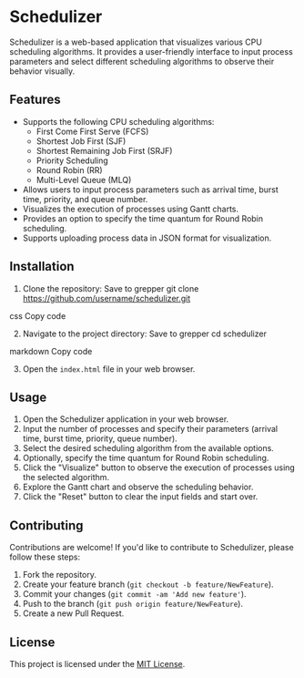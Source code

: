 # Schedulizer

Schedulizer is a web-based application that visualizes various CPU scheduling algorithms. It provides a user-friendly interface to input process parameters and select different scheduling algorithms to observe their behavior visually.

## Features

- Supports the following CPU scheduling algorithms:
  - First Come First Serve (FCFS)
  - Shortest Job First (SJF)
  - Shortest Remaining Job First (SRJF)
  - Priority Scheduling
  - Round Robin (RR)
  - Multi-Level Queue (MLQ)
- Allows users to input process parameters such as arrival time, burst time, priority, and queue number.
- Visualizes the execution of processes using Gantt charts.
- Provides an option to specify the time quantum for Round Robin scheduling.
- Supports uploading process data in JSON format for visualization.

## Installation

1. Clone the repository:
Save to grepper
git clone https://github.com/username/schedulizer.git

css
Copy code

2. Navigate to the project directory:
Save to grepper
cd schedulizer

markdown
Copy code

3. Open the `index.html` file in your web browser.

## Usage

1. Open the Schedulizer application in your web browser.
2. Input the number of processes and specify their parameters (arrival time, burst time, priority, queue number).
3. Select the desired scheduling algorithm from the available options.
4. Optionally, specify the time quantum for Round Robin scheduling.
5. Click the "Visualize" button to observe the execution of processes using the selected algorithm.
6. Explore the Gantt chart and observe the scheduling behavior.
7. Click the "Reset" button to clear the input fields and start over.

## Contributing

Contributions are welcome! If you'd like to contribute to Schedulizer, please follow these steps:

1. Fork the repository.
2. Create your feature branch (`git checkout -b feature/NewFeature`).
3. Commit your changes (`git commit -am 'Add new feature'`).
4. Push to the branch (`git push origin feature/NewFeature`).
5. Create a new Pull Request.

## License

This project is licensed under the [MIT License](LICENSE).
